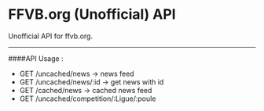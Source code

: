 # FFVB.org (Unofficial) API
Unofficial API for ffvb.org.
- - -

####API Usage :

 - GET /uncached/news -> news feed
 - GET /uncached/news/:id -> get news with id
 - GET /cached/news -> cached news feed
 - GET /uncached/competition/:Ligue/:poule